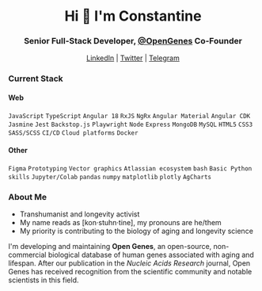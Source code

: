 <h1 align="center">Hi 👋 I'm Constantine</h1>
<h3 align="center">Senior Full-Stack Developer, <a href="https://github.com/open-genes">@OpenGenes</a> Co-Founder</h3>
<div align="center"><a href="https://www.linkedin.com/in/constantine-rafikov/" target="blank">LinkedIn</a> | <a href="https://twitter.com/crafikov" target="blank">Twitter</a> | <a href="https://t.me/const8ine" target="blank">Telegram</a></div>

### Current Stack

#### Web
`JavaScript`
`TypeScript`
`Angular 18`
`RxJS`
`NgRx`
`Angular Material`
`Angular CDK`
`Jasmine` 
`Jest` 
`Backstop.js`
`Playwright`
`Node`
`Express`
`MongoDB`
`MySQL`
`HTML5`
`CSS3`
`SASS/SCSS`
`CI/CD`
`Cloud platforms`
`Docker`

#### Other

`Figma`
`Prototyping`
`Vector graphics`
`Atlassian ecosystem`
`bash`
`Basic Python skills`
`Jupyter/Colab`
`pandas`
`numpy`
`matplotlib`
`plotly`
`AgCharts`

### About Me

- Transhumanist and longevity activist
- My name reads as [kon·stuhn·tine], my pronouns are he/them
- My priority is contributing to the biology of aging and longevity science

I'm developing and maintaining **Open Genes**, an open-source, non-commercial biological database of human genes associated with aging and lifespan. After our publication in the *Nucleic Acids Research* journal, Open Genes has received recognition from the scientific community and notable scientists in this field.
